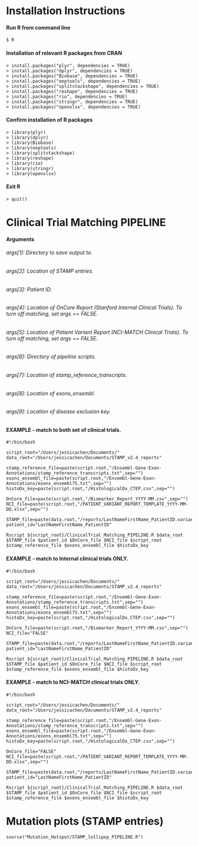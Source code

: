 # Installation Instructions
#### Run R from command line
```
$ R
```

#### Installation of relevant R packages from CRAN
```
> install.packages("plyr", dependencies = TRUE)
> install.packages("dplyr", dependencies = TRUE)
> install.packages("Biobase", dependencies = TRUE)
> install.packages("eeptools", dependencies = TRUE)
> install.packages("splitstackshape", dependencies = TRUE)
> install.packages("reshape", dependencies = TRUE)
> install.packages("rio", dependencies = TRUE)
> install.packages("stringr", dependencies = TRUE)
> install.packages("openxlsx", dependencies = TRUE)
```

#### Confirm installation of R packages 
```
> library(plyr)
> library(dplyr)
> library(Biobase)
> library(eeptools)
> library(splitstackshape)
> library(reshape)
> library(rio)
> library(stringr)
> library(openxlsx)
```

#### Exit R 
```
> quit()
```

# Clinical Trial Matching PIPELINE 
#### Arguments
###### args[1]: Directory to save output to.
###### args[2]: Location of STAMP entries.
###### args[3]: Patient ID.
###### args[4]: Location of OnCore Report (Stanford Internal Clinical Trials). To turn off matching, set args == FALSE.
###### args[5]: Location of Patient Variant Report (NCI-MATCH Clinical Trials). To turn off matching, set args == FALSE.
###### args[6]: Directory of pipeline scripts.
###### args[7]: Location of stamp_reference_transcripts.
###### args[8]: Location of exons_ensembl.
###### args[9]: Location of disease exclusion key.


#### EXAMPLE - match to both set of clinical trials.
```
#!/bin/bash

script_root="/Users/jessicachen/Documents/"
data_root="/Users/jessicachen/Documents/STAMP_v2.4_reports"

stamp_reference_file=paste(script.root,"/Ensembl-Gene-Exon-Annotations/stamp_reference_transcripts.txt",sep="")
exons_ensembl_file=paste(script.root,"/Ensembl-Gene-Exon-Annotations/exons_ensembl75.txt",sep="")
histoDx_key=paste(script.root,"/HistologicalDx_CTEP.csv",sep="")

OnCore_file=paste(script.root,"/Biomarker_Report_YYYY-MM.csv",sep="")
NCI_file=paste(script.root,"/PATIENT_VARIANT_REPORT_TEMPLATE_YYYY-MM-DD.xlsx",sep="")

STAMP_file=paste(data.root,"/reports/LastNameFirstName_PatientID.variant_report.txt",sep="")
patient_id="LastNameFirstName_PatientID"

Rscript ${script_root}/ClinicalTrial_Matching_PIPELINE.R $data_root $STAMP_file $patient_id $OnCore_file $NCI_file $script_root $stamp_reference_file $exons_ensembl_file $histoDx_key
```

#### EXAMPLE - match to Internal clinical trials ONLY.
```
#!/bin/bash

script_root="/Users/jessicachen/Documents/"
data_root="/Users/jessicachen/Documents/STAMP_v2.4_reports"

stamp_reference_file=paste(script.root,"/Ensembl-Gene-Exon-Annotations/stamp_reference_transcripts.txt",sep="")
exons_ensembl_file=paste(script.root,"/Ensembl-Gene-Exon-Annotations/exons_ensembl75.txt",sep="")
histoDx_key=paste(script.root,"/HistologicalDx_CTEP.csv",sep="")

OnCore_file=paste(script.root,"/Biomarker_Report_YYYY-MM.csv",sep="")
NCI_file="FALSE"

STAMP_file=paste(data.root,"/reports/LastNameFirstName_PatientID.variant_report.txt",sep="")
patient_id="LastNameFirstName_PatientID"

Rscript ${script_root}/ClinicalTrial_Matching_PIPELINE.R $data_root $STAMP_file $patient_id $OnCore_file $NCI_file $script_root $stamp_reference_file $exons_ensembl_file $histoDx_key
```

#### EXAMPLE - match to NCI-MATCH clinical trials ONLY.
```
#!/bin/bash

script_root="/Users/jessicachen/Documents/"
data_root="/Users/jessicachen/Documents/STAMP_v2.4_reports"

stamp_reference_file=paste(script.root,"/Ensembl-Gene-Exon-Annotations/stamp_reference_transcripts.txt",sep="")
exons_ensembl_file=paste(script.root,"/Ensembl-Gene-Exon-Annotations/exons_ensembl75.txt",sep="")
histoDx_key=paste(script.root,"/HistologicalDx_CTEP.csv",sep="")

OnCore_file="FALSE"
NCI_file=paste(script.root,"/PATIENT_VARIANT_REPORT_TEMPLATE_YYYY-MM-DD.xlsx",sep="")

STAMP_file=paste(data.root,"/reports/LastNameFirstName_PatientID.variant_report.txt",sep="")
patient_id="LastNameFirstName_PatientID"

Rscript ${script_root}/ClinicalTrial_Matching_PIPELINE.R $data_root $STAMP_file $patient_id $OnCore_file $NCI_file $script_root $stamp_reference_file $exons_ensembl_file $histoDx_key
```

# Mutation plots (STAMP entries)
```
source("Mutation_Hotspot/STAMP_lollipop_PIPELINE.R")
```
